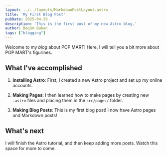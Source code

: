 ```yaml
---
layout: ../../layouts/MarkdownPostLayout.astro
title: 'My First Blog Post'
pubDate: 2025-04-29
description: 'This is the first post of my new Astro blog.'
author: Begüm Bakan
tags: ["blogging"]
---
```

Welcome to my _blog_ about POP MART! Here, I will tell you a bit more about POP MART's figurines.

## What I've accomplished

1. **Installing Astro**: First, I created a new Astro project and set up my online accounts.

2. **Making Pages**: I then learned how to make pages by creating new `.astro` files and placing them in the `src/pages/` folder.

3. **Making Blog Posts**: This is my first blog post! I now have Astro pages and Markdown posts!

## What's next

I will finish the Astro tutorial, and then keep adding more posts. Watch this space for more to come.